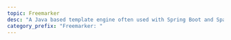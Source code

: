 ```yaml
---
topic: Freemarker
desc: "A Java based template engine often used with Spring Boot and SparkJava"
category_prefix: "Freemarker: "
---
```


